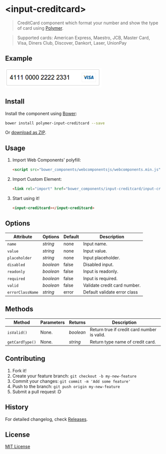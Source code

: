 # &lt;input-creditcard&gt;

> CreditCard component which format your number and show the type of card using [Polymer](http://www.polymer-project.org/).

> Supported cards: American Express, Maestro, JCB, Master Card, Visa, Diners Club, Discover, Dankort, Laser, UnionPay

## Example

![Example](exanple.png)

## Install

Install the component using [Bower](http://bower.io/):

```sh
bower install polymer-input-creditcard --save
```

Or [download as ZIP](https://github.com/mutebg/polymer-input-creditcard/archive/master.zip).

## Usage

1. Import Web Components' polyfill:

    ```html
    <script src="bower_components/webcomponentsjs/webcomponents.min.js"></script>
    ```

2. Import Custom Element:

    ```html
    <link rel="import" href="bower_components/input-creditcard/input-creditcard.html">
    ```

3. Start using it!

    ```html
    <input-creditcard></input-creditcard>
    ```

## Options

Attribute       | Options       | Default       | Description
---             | ---           | ---           | ---
`name`          | *string*      | none          | Input name.
`value`         | *string*      | none          | Input value.
`placeholder`   | *string*      | none          | Input placeholder.
`disabled`      | *boolean*     | false         | Disabled input.
`readonly`      | *boolean*     | false         | Input is readonly.
`required`      | *boolean*     | false         | Input is required.
`valid`      	| *boolean*     | false         | Validate credit card number.
`errorClassName`| *string*     	| error         | Default validate error class

## Methods

Method        	| Parameters   | Returns    | Description
---           	| ---          | ---        | ---
`isValid()`   	| None.        | *boolean* 	| Return true if credit card number is valid.
`getCardType()`	| None.        | *string*   | Return type name of credit card.

## Contributing

1. Fork it!
2. Create your feature branch: `git checkout -b my-new-feature`
3. Commit your changes: `git commit -m 'Add some feature'`
4. Push to the branch: `git push origin my-new-feature`
5. Submit a pull request :D

## History

For detailed changelog, check [Releases](https://github.com/mutebg/polymer-input-creditcard/releases).

## License

[MIT License](http://opensource.org/licenses/MIT)